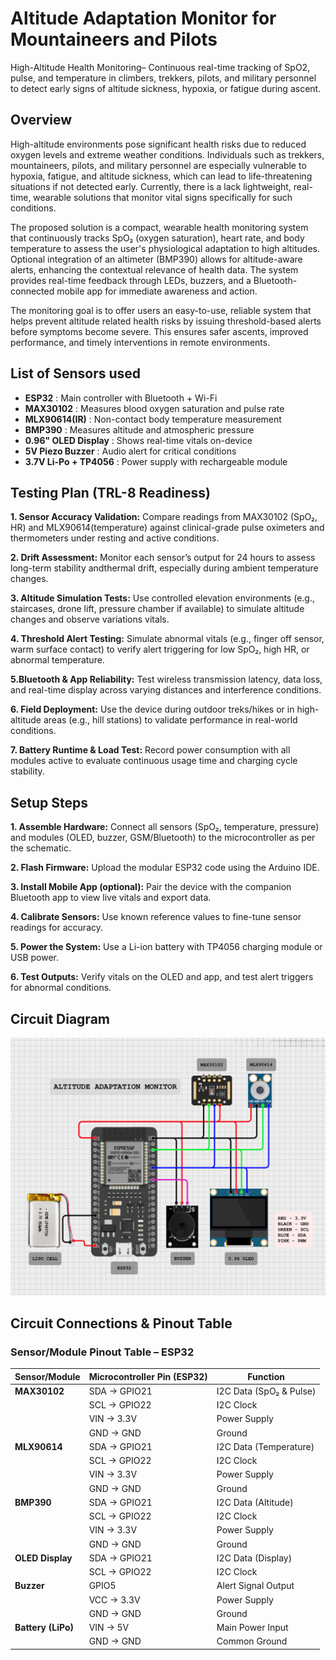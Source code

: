 # Altitude Adaptation Monitor for Mountaineers and Pilots
 High-Altitude Health Monitoring– Continuous real-time tracking of SpO2, pulse, and temperature in  climbers, trekkers, pilots, and military personnel to detect early signs of altitude sickness, hypoxia, or  fatigue during ascent.
## Overview
High-altitude environments pose significant health risks due to reduced oxygen levels and extreme weather conditions. Individuals such as trekkers, mountaineers, pilots, and military personnel are especially vulnerable to hypoxia, fatigue, and altitude sickness, which can lead to life-threatening situations if not detected early. Currently, there is a lack lightweight, real-time, wearable solutions that monitor vital signs specifically for such conditions.
 
The proposed solution is a compact, wearable health monitoring system that continuously tracks SpO₂ (oxygen saturation), heart rate, and body temperature to assess the user's physiological adaptation to high altitudes. Optional integration of an altimeter (BMP390) allows for altitude-aware alerts, enhancing the contextual relevance of health data. The system provides real-time feedback through LEDs, buzzers, and a Bluetooth-connected mobile app for immediate awareness and action.
 
The monitoring goal is to offer users an easy-to-use, reliable system that helps prevent altitude related health risks by issuing threshold-based alerts before symptoms become severe. This ensures safer ascents, improved performance, and timely interventions in remote environments.
 ## List of Sensors used
 - **ESP32**              : Main controller with Bluetooth + Wi-Fi
- **MAX30102**            : Measures blood oxygen saturation and pulse rate
- **MLX90614(IR)**        : Non-contact body temperature measurement
- **BMP390**              : Measures altitude and atmospheric pressure
- **0.96" OLED Display**  : Shows real-time vitals on-device
- **5V Piezo Buzzer**     : Audio alert for critical conditions
- **3.7V Li-Po + TP4056** :  Power supply with rechargeable module
 ## Testing Plan (TRL-8 Readiness)
 **1. Sensor Accuracy Validation:** Compare readings from MAX30102 (SpO₂, HR) and MLX90614(temperature) against clinical-grade pulse oximeters and thermometers under resting and active conditions.
 
 **2. Drift Assessment:** Monitor each sensor’s output for 24 hours to assess long-term stability andthermal drift, especially during ambient temperature changes.
 
 **3. Altitude Simulation Tests:** Use controlled elevation environments (e.g., staircases, drone lift, pressure chamber if available) to simulate altitude changes and observe variations vitals.
 
**4. Threshold Alert Testing:** Simulate abnormal vitals (e.g., finger off sensor, warm surface contact) to verify alert triggering for low SpO₂, high HR, or abnormal temperature.
 
 **5.Bluetooth & App Reliability:** Test wireless transmission latency, data loss, and real-time display across varying distances and interference conditions.
 
 **6. Field Deployment:** Use the device during outdoor treks/hikes or in high-altitude areas (e.g., hill stations) to validate performance in real-world conditions.
 
 **7. Battery Runtime & Load Test:** Record power consumption with all modules active to evaluate continuous usage time and charging cycle stability.
## Setup Steps
**1. Assemble Hardware:** Connect all sensors (SpO₂, temperature, pressure) and modules (OLED, buzzer, GSM/Bluetooth) to the microcontroller as per the schematic.

**2. Flash Firmware:** Upload the modular ESP32 code using the Arduino IDE.

**3. Install Mobile App (optional):** Pair the device with the companion Bluetooth app to view live vitals and export data.

**4. Calibrate Sensors:** Use known reference values to fine-tune sensor readings for accuracy.

**5. Power the System:** Use a Li-ion battery with TP4056 charging module or USB power.

**6. Test Outputs:** Verify vitals on the OLED and app, and test alert triggers for abnormal conditions.
## Circuit Diagram
![image](https://github.com/vls-midhuna/Altitude-Adaptation-Monitor-for-Mountaineers-and-Pilots/blob/main/circuit_image.png)
## Circuit Connections & Pinout Table
### Sensor/Module Pinout Table – ESP32
| Sensor/Module     | Microcontroller Pin (ESP32) | Function                   |
|-------------------|-----------------------------|----------------------------|
| **MAX30102**      | SDA → GPIO21                | I2C Data (SpO₂ & Pulse)    |
|                   | SCL → GPIO22                | I2C Clock                  |
|                   | VIN → 3.3V                  | Power Supply               |
|                   | GND → GND                   | Ground                     |
| **MLX90614**      | SDA → GPIO21                | I2C Data (Temperature)     |
|                   | SCL → GPIO22                | I2C Clock                  |
|                   | VIN → 3.3V                  | Power Supply               |
|                   | GND → GND                   | Ground                     |
| **BMP390**        | SDA → GPIO21                | I2C Data (Altitude)        |
|                   | SCL → GPIO22                | I2C Clock                  |
|                   | VIN → 3.3V                  | Power Supply               |
|                   | GND → GND                   | Ground                     |
| **OLED Display**  | SDA → GPIO21                | I2C Data (Display)         |
|                   | SCL → GPIO22                | I2C Clock                  |
| **Buzzer**        | GPIO5                       | Alert Signal Output        |
|                   | VCC → 3.3V                  | Power Supply               |
|                   | GND → GND                   | Ground                     |
| **Battery (LiPo)**| VIN → 5V                    | Main Power Input           |
|                   | GND → GND                   | Common Ground              |
















 
